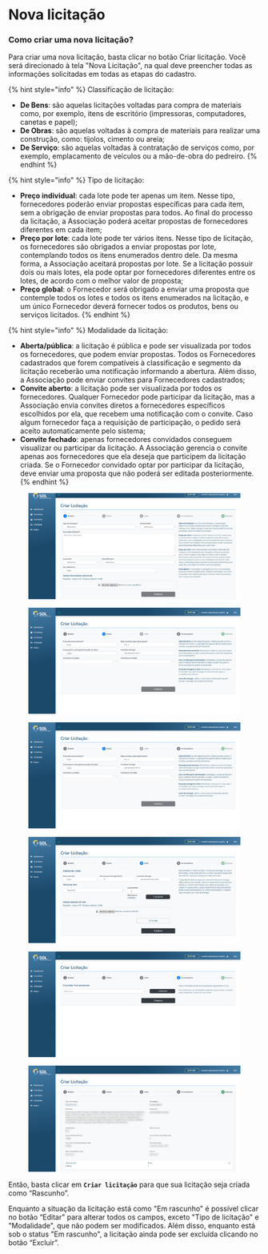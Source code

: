 # Nova licitação

### Como criar uma nova licitação?

Para criar uma nova licitação, basta clicar no botão Criar licitação. Você será direcionado à tela "Nova Licitação", na qual deve preencher todas as informações solicitadas em todas as etapas do cadastro.

{% hint style="info" %}
Classificação de licitação:

* **De Bens**: são aquelas licitações voltadas para compra de materiais como, por exemplo, itens de escritório (impressoras, computadores, canetas e papel);
* **De Obras**: são aquelas voltadas à compra de materiais para realizar uma construção, como: tijolos, cimento ou areia;
* **De Serviço**: são aquelas voltadas à contratação de serviços como, por exemplo, emplacamento de veículos ou a mão-de-obra do pedreiro.
{% endhint %}

{% hint style="info" %}
Tipo de licitação:

* **Preço individual**: cada lote pode ter apenas um item. Nesse tipo, fornecedores poderão enviar propostas específicas para cada item, sem a obrigação de enviar propostas para todos. Ao final do processo da licitação, a Associação poderá aceitar propostas de fornecedores diferentes em cada item;
* **Preço por lote**: cada lote pode ter vários itens. Nesse tipo de licitação, os fornecedores são obrigados a enviar propostas por lote, contemplando todos os itens enumerados dentro dele. Da mesma forma, a Associação aceitará propostas por lote. Se a licitação possuir dois ou mais lotes, ela pode optar por fornecedores diferentes entre os lotes, de acordo com o melhor valor de proposta;
* **Preço global**: o Fornecedor será obrigado a enviar uma proposta que contemple todos os lotes e todos os itens enumerados na licitação, e um único Fornecedor deverá fornecer todos os produtos, bens ou serviços licitados.
{% endhint %}

{% hint style="info" %}
Modalidade da licitação:

* **Aberta/pública**: a licitação é pública e pode ser visualizada por todos os fornecedores, que podem enviar propostas. Todos os Fornecedores cadastrados que forem compatíveis à classificação e segmento da licitação receberão uma notificação informando a abertura. Além disso, a Associação pode enviar convites para Fornecedores cadastrados;
* **Convite aberto**: a licitação pode ser visualizada por todos os fornecedores. Qualquer Fornecedor pode participar da licitação, mas a Associação envia convites diretos a fornecedores específicos escolhidos por ela, que recebem uma notificação com o convite. Caso algum fornecedor faça a requisição de participação, o pedido será aceito automaticamente pelo sistema;
* **Convite fechado**: apenas fornecedores convidados conseguem visualizar ou participar da licitação. A Associação gerencia o convite apenas aos fornecedores que ela deseja que participem da licitação criada. Se o Fornecedor convidado optar por participar da licitação, deve enviar uma proposta que não poderá ser editada posteriormente.
{% endhint %}

<figure><img src="../../../.gitbook/assets/step1-licit.png" alt=""><figcaption></figcaption></figure>

<figure><img src="../../../.gitbook/assets/step2-licit.png" alt=""><figcaption></figcaption></figure>

<figure><img src="../../../.gitbook/assets/step2-licit (1).png" alt=""><figcaption></figcaption></figure>

<figure><img src="../../../.gitbook/assets/step3-licit.png" alt=""><figcaption></figcaption></figure>

<figure><img src="../../../.gitbook/assets/step4-licit.png" alt=""><figcaption></figcaption></figure>

<figure><img src="../../../.gitbook/assets/step5-licit.png" alt=""><figcaption></figcaption></figure>

Então, basta clicar em **`Criar licitação`** para que sua licitação seja criada como “Rascunho”.

Enquanto a situação da licitação está como "Em rascunho" é possível clicar no botão “Editar" para alterar todos os campos, exceto "Tipo de licitação" e "Modalidade", que não podem ser modificados. Além disso, enquanto está sob o status "Em rascunho", a licitação ainda pode ser excluída clicando no botão “Excluir”.
